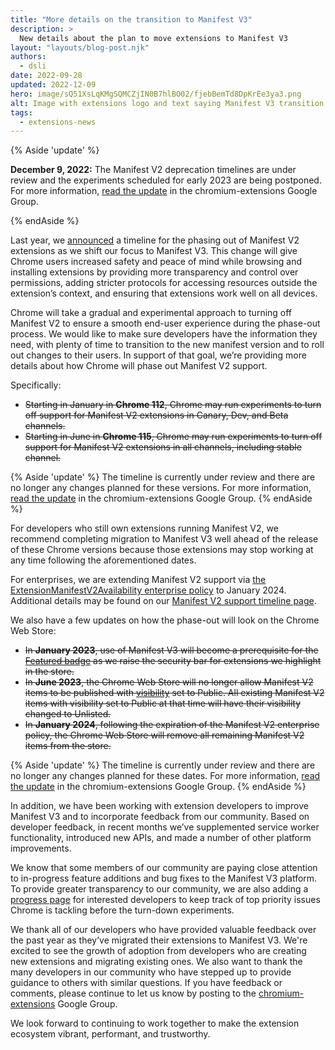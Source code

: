 ```yaml
---
title: "More details on the transition to Manifest V3"
description: >
  New details about the plan to move extensions to Manifest V3
layout: "layouts/blog-post.njk"
authors:
  - dsli
date: 2022-09-28
updated: 2022-12-09
hero: image/sQ51XsLqKMgSQMCZjIN0B7hlBO02/fjebBemTd8DpKrEe3ya3.png
alt: Image with extensions logo and text saying Manifest V3 transition timeline
tags:
  - extensions-news
---
```


{% Aside 'update' %}

**December 9, 2022:** The Manifest V2 deprecation timelines are under review and the experiments scheduled for early 2023 are being postponed. For more information, [read the update](https://groups.google.com/u/1/a/chromium.org/g/chromium-extensions/c/zQ77HkGmK9E) in the chromium-extensions Google Group.

{% endAside %}

Last year, we [announced](/blog/mv2-transition/) a timeline for the phasing out of Manifest V2 extensions as we shift our focus to Manifest V3. This change will give Chrome users increased safety and peace of mind while browsing and installing extensions by providing more transparency and control over permissions, adding stricter protocols for accessing resources outside the extension’s context, and ensuring that extensions work well on all devices.

Chrome will take a gradual and experimental approach to turning off Manifest V2 to ensure a smooth end-user experience during the phase-out process. We would like to make sure developers have the information they need, with plenty of time to transition to the new manifest version and to roll out changes to their users. In support of that goal, we’re providing more details about how Chrome will phase out Manifest V2 support.

Specifically:

* ~~Starting in January in **Chrome 112**, Chrome may run experiments to turn off support for Manifest V2 extensions in Canary, Dev, and Beta channels.~~
* ~~Starting in June in **Chrome 115**, Chrome may run experiments to turn off support for Manifest V2 extensions in all channels, including stable channel.~~

{% Aside 'update' %}
The timeline is currently under review and there are no longer any changes planned for these versions. For more information, [read the update](https://groups.google.com/u/1/a/chromium.org/g/chromium-extensions/c/zQ77HkGmK9E) in the chromium-extensions Google Group.
{% endAside %}

For developers who still own extensions running Manifest V2, we recommend completing migration to Manifest V3 well ahead of the release of these Chrome versions because those extensions may stop working at any time following the aforementioned dates.

For enterprises, we are extending Manifest V2 support via [the ExtensionManifestV2Availability enterprise policy](https://bugs.chromium.org/p/chromium/issues/detail?id=1347794) to January 2024. Additional details may be found on our [Manifest V2 support timeline page](/docs/extensions/mv3/mv2-sunset/).

We also have a few updates on how the phase-out will look on the Chrome Web Store:

* ~~In **January 2023**, use of Manifest V3 will become a prerequisite for the [Featured badge](https://blog.google/products/chrome/find-great-extensions-new-chrome-web-store-badges/) as we raise the security bar for extensions we highlight in the store.~~
* ~~In **June 2023**, the Chrome Web Store will no longer allow Manifest V2 items to be published with [visibility](/docs/webstore/cws-dashboard-distribution/#setting-the-visibility) set to Public. All existing Manifest V2 items with visibility set to Public at that time will have their visibility changed to Unlisted.~~
* ~~In **January 2024**, following the expiration of the Manifest V2 enterprise policy, the Chrome Web Store will remove all remaining Manifest V2 items from the store.~~

{% Aside 'update' %}
The timeline is currently under review and there are no longer any changes planned for these dates. For more information, [read the update](https://groups.google.com/u/1/a/chromium.org/g/chromium-extensions/c/zQ77HkGmK9E) in the chromium-extensions Google Group.
{% endAside %}

In addition, we have been working with extension developers to improve Manifest V3 and to incorporate feedback from our community. Based on developer feedback, in recent months we’ve supplemented service worker functionality, introduced new APIs, and made a number of other platform improvements.

We know that some members of our community are paying close attention to in-progress feature additions and bug fixes to the Manifest V3 platform. To provide greater transparency to our community, we are also adding a [progress page](/docs/extensions/mv3/known-issues) for interested developers to keep track of top priority issues Chrome is tackling before the turn-down experiments.

We thank all of our developers who have provided valuable feedback over the past year as they’ve migrated their extensions to Manifest V3. We're excited to see the growth of adoption from developers who are creating new extensions and migrating existing ones. We also want to thank the many developers in our community who have stepped up to provide guidance to others with similar questions. If you have feedback or comments, please continue to let us know by posting to the [chromium-extensions](https://groups.google.com/a/chromium.org/g/chromium-extensions) Google Group.

We look forward to continuing to work together to make the extension ecosystem vibrant, performant, and trustworthy.
